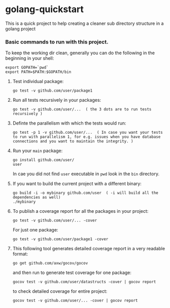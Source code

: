 # golang-quickstart
This is a quick project to help creating a cleaner sub directory structure in a golang project

### Basic commands to run with this project.

To keep the working dir clean, generally you can do the following in the beginning in your shell:
```
export GOPATH=`pwd`
export PATH=$PATH:$GOPATH/bin
```

1. Test individual package:

    ```
    go test -v github.com/user/package1
    ```

2. Run all tests recursively in your packages:

    ```
    go test -v github.com/user/...  ( the 3 dots are to run tests recursively )
    ```

3. Definte the parallelism with which the tests would run:

    ```
    go test -p 1 -v github.com/user/...  ( In case you want your tests to run with parallelism 1, for e.g. issues when you have database connections and you want to maintain the integrity. )
    ```

4. Run your `main` package:

    ```
    go install github.com/user/
    user
    ```
    In cae you did not find `user` executable in `pwd` look in the `bin` directory.

5. If you want to build the current project with a different binary:

    ```
    go build -i -o mybinary github.com/user  ( -i will build all the dependencies as well)
    ./mybinary
    ```

6. To publish a coverage report for all the packages in your project:

    ```
    go test -v github.com/user/... -cover
    ```

    For just one package:

    ```
    go test -v github.com/user/package1 -cover
    ```

7. This following tool generates detailed coverage report in a very readable format:

    ```
    go get github.com/axw/gocov/gocov
    ```

    and then run to generate test coverage for one package:

    ```
    gocov test -v github.com/user/datastructs -cover | gocov report
    ```

    to check detailed coverage for entire project:

    ```
    gocov test -v github.com/user/... -cover | gocov report
    ```

